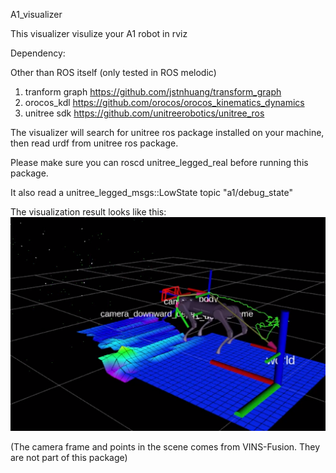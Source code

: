 A1_visualizer


This visualizer visulize your A1 robot in rviz



Dependency:

Other than ROS itself (only tested in ROS melodic)

1. tranform graph  https://github.com/jstnhuang/transform_graph
2. orocos_kdl      https://github.com/orocos/orocos_kinematics_dynamics
3. unitree sdk     https://github.com/unitreerobotics/unitree_ros


The visualizer will search for unitree ros package installed on your machine, then read urdf from unitree ros package. 

Please make sure you can roscd unitree_legged_real before running this package.

It also read a unitree_legged_msgs::LowState topic "a1/debug_state"


The visualization result looks like this:
![visualize_image](doc/images/a1_visualizer.png)

(The camera frame and points in the scene comes from VINS-Fusion. They are not part of this package)